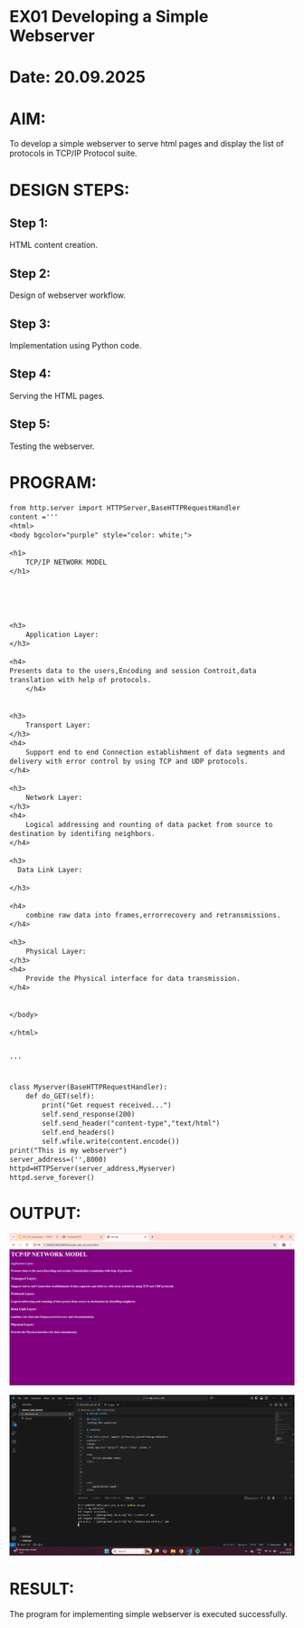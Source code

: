 # EX01 Developing a Simple Webserver

# Date: 20.09.2025
# AIM:
To develop a simple webserver to serve html pages and display the list of protocols in TCP/IP Protocol suite.

# DESIGN STEPS:
## Step 1:
HTML content creation.

## Step 2:
Design of webserver workflow.

## Step 3:
Implementation using Python code.

## Step 4:
Serving the HTML pages.

## Step 5:
Testing the webserver.

# PROGRAM:
```
from http.server import HTTPServer,BaseHTTPRequestHandler
content ='''
<html>
<body bgcolor="purple" style="color: white;">

<h1>
    TCP/IP NETWORK MODEL
</h1>





<h3>
    Application Layer:
</h3>

<h4>
Presents data to the users,Encoding and session Controit,data translation with help of protocols.
    </h4>


<h3>
    Transport Layer:
</h3>
<h4>
    Support end to end Connection establishment of data segments and delivery with error control by using TCP and UDP protocols.
</h4>

<h3>
    Network Layer:
</h3>
<h4>
    Logical addressing and rounting of data packet from source to destination by identifing neighbors.
</h4>

<h3>
  Data Link Layer:

</h3>

<h4>
    combine raw data into frames,errorrecovery and retransmissions.
</h4>

<h3>
    Physical Layer:
</h3>
<h4>
    Provide the Physical interface for data transmission.
</h4>


</body>

</html>


'''
          

class Myserver(BaseHTTPRequestHandler):
    def do_GET(self):
        print("Get request received...")
        self.send_response(200)
        self.send_header("content-type","text/html")
        self.end_headers()
        self.wfile.write(content.encode())
print("This is my webserver")
server_address=('',8000)
httpd=HTTPServer(server_address,Myserver)
httpd.serve_forever()

```
# OUTPUT:

![alt text](<Screenshot 2025-09-20 103510.png>)

![alt text](<Screenshot 2025-09-20 103521.png>)


# RESULT:
The program for implementing simple webserver is executed successfully.
